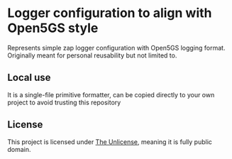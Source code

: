 # Logger configuration to align with Open5GS style
Represents simple zap logger configuration with Open5GS logging format.
Originally meant for personal reusability but not limited to.

## Local use 
It is a single-file primitive formatter, can be copied directly to your own project to avoid trusting this repository

## License
This project is licensed under [The Unlicense](LICENSE), meaning it is fully public domain.
